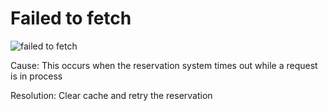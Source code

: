 # Failed to fetch

![failed to fetch](https://github.com/IBM/itz-support-public/blob/main/IBM-Technology-Zone/IBM-Technology-Zone-Runbooks/Images/failed%20to%20fetch.png)

Cause: This occurs when the reservation system times out while a request is in process

Resolution: Clear cache and retry the reservation
